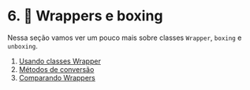 # 6. 🎁️ Wrappers e boxing

Nessa seção vamos ver um pouco mais sobre classes `Wrapper`, `boxing` e `unboxing`.

1. [Usando classes Wrapper](./01-classes-wrapper/README.md)
2. [Métodos de conversão](./02-metodos-de-conversao/README.md)
3. [Comparando Wrappers](./03-comparando-wrappers/README.md)